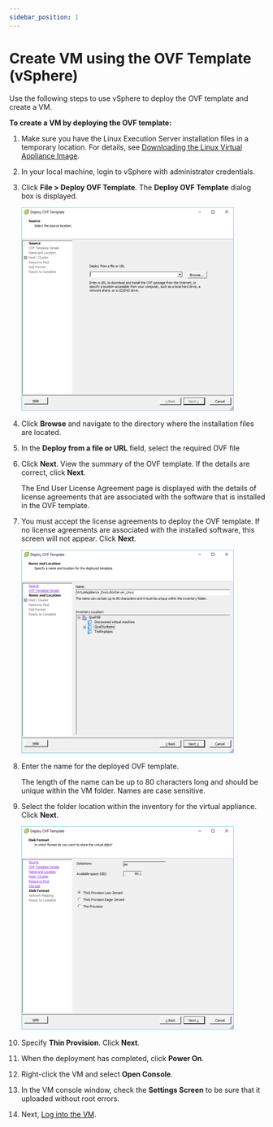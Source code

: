 ```yaml
---
sidebar_position: 1
---
```


# Create VM using the OVF Template (vSphere)

Use the following steps to use vSphere to deploy the OVF template and create a VM.

**To create a VM by deploying the OVF template:**

1. Make sure you have the Linux Execution Server installation files in a temporary location. For details, see [Downloading the Linux Virtual Appliance Image](https://help.quali.com/Online%20Help/0.0/Portal/Content/Linux/Dwnld-Lnx-VM-Img.htm).
    
2. In your local machine, login to vSphere with administrator credentials.
3. Click **File > Deploy OVF Template**. The **Deploy OVF Template** dialog box is displayed.
    
    ![](/Images/Linux2/vSphereSource_418x400.png)
    
4. Click **Browse** and navigate to the directory where the installation files are located.
5. In the **Deploy from a file or URL** field, select the required OVF file
    
6. Click **Next**. View the summary of the OVF template. If the details are correct, click **Next**.
    
    The End User License Agreement page is displayed with the details of license agreements that are associated with the software that is installed in the OVF template.  
    
7. You must accept the license agreements to deploy the OVF template. If no license agreements are associated with the installed software, this screen will not appear. Click **Next**.
    
    ![](/Images/Linux2/vSphereNameAndLocation_418x400.png)
    
8. Enter the name for the deployed OVF template.
    
    The length of the name can be up to 80 characters long and should be unique within the VM folder. Names are case sensitive.
    
9. Select the folder location within the inventory for the virtual appliance. Click **Next**.
    
    ![](/Images/Linux2/vSphereDiskFormat_418x400.png)
    
10. Specify **Thin Provision**. Click **Next**.
11. When the deployment has completed, click **Power On**.
12. Right-click the VM and select **Open Console**.
13. In the VM console window, check the **Settings Screen** to be sure that it uploaded without root errors.
14. Next, [Log into the VM](https://help.quali.com/Online%20Help/0.0/Portal/Content/Linux/Login.htm).